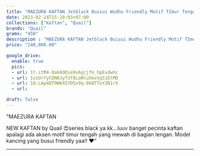```yaml
---
title: "MAEZURA KAFTAN Jetblack Buisui Wudhu Friendly Motif TImur Tengah by Quail Hijab"
date: 2023-02-24T15:10:03+07:00
collections: ["Kaftan", "Quail"]
brands: "Quail"
grams: "450"
description : "MAEZURA KAFTAN Jetblack Buisui Wudhu Friendly Motif TImur Tengah by Quail Hijab"
price: "240,000.00"

google_drive:
  enable: true
  pics:
  - url: 1t-itM4-8ab6QOie9v6gcjfm_hpExdwhc
  - url: 1xiUrYyCDN8Jyf3f8LaNluSkxVgS1EtMD
  - url: 1Q-LAp4QT9W6XSYD5x9q-0kBTTuYZN1rX
  - url: 

draft: false
---
```


"MAEZURA KAFTAN

NEW KAFTAN by Quail 😍series black ya kk...luuv banget pecinta kaftan apalagi ada aksen motif timur tengah  yang mewah di bagian lengan. Model kancing yang busui friendly yaa!! ❤️"

---    
 
